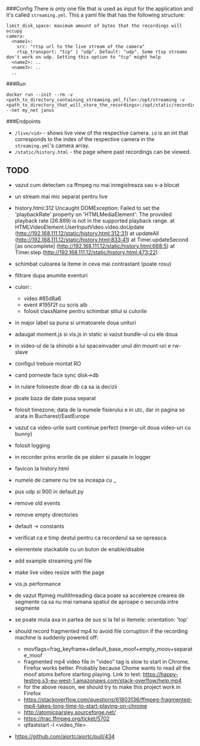 ###Config
There is only one file that is used as input for the application and it's called `streaming.yml`. This a yaml file that has the following structure:
```
limit_disk_space: maximum amount of bytes that the recordings will occupy
camera:
  <name1>:
    src: "rtsp url to the live stream of the camera"
    rtsp_transport: "tcp" | "udp". Default: "udp". Some rtsp streams don't work on udp. Setting this option to "tcp" might help
  <name2>: ..
  <name3>: ..
  ..
```
###Run
```
docker run --init --rm -v <path_to_directory_containing_streaming.yml_file>:/opt/streaming -v <path_to_directory_that_will_store_the_recordings>:/opt/static/recordings --net my_net janus
```

###Endpoints
- `/live/<id>` - shows live view of the respective camera. `id` is an int that corresponds to the index of the respective camera in the `streaming.yml`'s camera array.
- `/static/history.html` - the page where past recordings can be viewed.


## TODO
- vazut cum detectam ca ffmpeg nu mai inregistreaza sau s-a blocat
- un stream mai mic separat pentru live
- history.html:312 Uncaught DOMException: Failed to set the 'playbackRate' property on 'HTMLMediaElement': The provided playback rate (26.889) is not in the supported playback range.
    at HTMLVideoElement.UserInputVideo.video.doUpdate (http://192.168.111.12/static/history.html:312:31)
    at updateAll (http://192.168.111.12/static/history.html:833:41)
    at Timer.updateSecond [as oncomplete] (http://192.168.111.12/static/history.html:668:5)
    at Timer.step (http://192.168.111.12/static/history.html:473:22)
- schimbat culoarea la iteme in ceva mai contrastant (poate rosu)
- filtrare dupa anumite eventuri
- culori :
    - video #85d8a6
    - event #195f2f cu scris alb
    - folosit className pentru schimbat stilul si culorile
- in major label sa puna si urmatoarele doua unituri
- adaugat moment.js si vis.js in static si vazut bundle-ul cu ele doua
- in video-ul de la shinobi a lui spaceinvader unul din mount-uri e rw-slave
- configul trebuie montat RO

- cand porneste face sync disk->db
- in rulare foloseste doar db ca sa ia decizii
- poate baza de date pusa separat
- folosit timezone; data de la numele fisierului e in utc, dar in pagina se arata in Bucharest/EastEurope
- vazut ca video-urile sunt continue perfect (merge-uit doua video-uri cu bunny)
- folosit logging
- in recorder prins erorile de pe stderr si pasate in logger
- favicon la history.html
- numele de camere nu tre sa inceapa cu _
- pus udp si 900 in default.py
- remove old events
- remove empty directories
- default -> constants
- verificat ca e timp destul pentru ca recorderul sa se opreasca
- elementele stackabile cu un buton de enable/disable
- add example streaming.yml file
- make live video resize with the page
- vis.js performance
- de vazut ffpmeg multithreading daca poate sa accelereze crearea de segmente ca sa nu mai ramana spatiul de aproape o secunda intre segmente
- se poate muta axa in partea de sus si la fel si itemele: orientation: 'top'
- should record fragmented mp4 to avoid file corruption if the recording machine is suddenly powered off:
    - movflags=frag_keyframe+default_base_moof+empty_moov+separate_moof
    - fragmented mp4 video file in "video" tag is slow to start in Chrome. Firefox works better. Probably because Chome wants to read all the moof atoms before starting playing.
    Link to test: https://happy-testing.s3-eu-west-1.amazonaws.com/stack-overflow/help.mp4
    - for the above reason, we should try to make this project work in Firefox
    - https://stackoverflow.com/questions/61803136/ffmpeg-fragmented-mp4-takes-long-time-to-start-playing-on-chrome
    - http://atomicparsley.sourceforge.net/
    - https://trac.ffmpeg.org/ticket/5702
    - qtfaststart -l <video_file>
- https://github.com/aiortc/aiortc/pull/434
